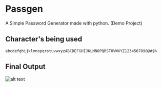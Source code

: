 # Passgen
A Simple Password Generator made with python. (Demo Project)
<br>
## Character's being used
`abcdefghijklmnopqrstuvwxyzABCDEFGHIJKLMNOPQRSTUVWXYZ1234567890@#$%`
<br>

## Final Output
![alt text](https://github.com/shikto7/passgen/blob/main/passgen_sc.png "passgen_sc")

